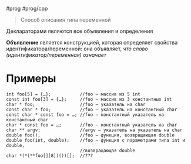 #prog #prog/cpp 

> Способ описания типа переменной

Деклараторами являются все объявления и определения

**Объявление** является конструкцией, которая определяет свойства идентификатора/переменной: она объявляет, *что слово (идентификатор/переменная) означает*

# Примеры

```
int foo[5] = {…};           //foo – массив из 5 int
const int foo[3] = {…};     //foo – массив из 3 константных int
char * foo;                 //foo – указатель на char
const char * foo;           //foo – указатель на константный char
const char * const foo = …; //foo – константный указатель на константный char
char * const foo = …;       //foo – константный указатель на char
char ** argv;               //argv – указатель на указатель на char
double foo();               //foo – функция, возвращающая double
double foo(int, double);    //foo – функция с параметрами типа int и double,
                            //возвращающая double
char *(*(**foo[][8])())[];  //??? 
```
